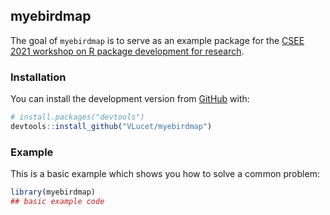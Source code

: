 
<!-- README.md is generated from README.Rmd. Please edit that file -->

## myebirdmap

<!-- badges: start -->
<!-- badges: end -->

The goal of `myebirdmap` is to serve as an example package for the [CSEE
2021 workshop on R package development for
research](https://github.com/VLucet/R_pkg_dev_for_research_CSEE_2021).

### Installation

You can install the development version from
[GitHub](https://github.com/) with:

``` r
# install.packages("devtools")
devtools::install_github("VLucet/myebirdmap")
```

### Example

This is a basic example which shows you how to solve a common problem:

``` r
library(myebirdmap)
## basic example code
```
